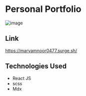 # Personal Portfolio

![image](https://user-images.githubusercontent.com/56764144/193452017-e1be0187-2c50-44ba-8dc6-70bfb85431ad.png)


## Link 
https://maryamnoor0477.surge.sh/


## Technologies Used
* React JS
* scss
* Mdx
